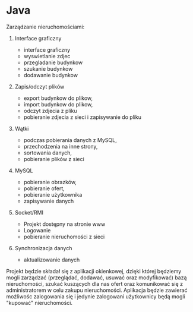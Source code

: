 Java
====
Zarządzanie nieruchomościami:

1.	Interface graficzny
	- interface graficzny
	- wyswietlanie zdjec
	- przegladanie budynkow
	- szukanie budynkow
	- dodawanie budynkow

2.	Zapis/odczyt plików
	- export budynkow do plikow,
	- import budynkow do plikow,
	- odczyt zdjecia z pliku
	- pobieranie zdjecia z sieci i zapisywanie do pliku

3.	Wątki
	- podczas pobierania danych z MySQL,
	- przechodzenia na inne strony,
	- sortowania danych,
	- pobieranie plików z sieci

4.	MySQL
	- pobieranie obrazków,
	- pobieranie ofert,
	- pobieranie użytkownika
	- zapisywanie danych

5. 	Socket/RMI
	- Projekt dostępny na stronie www
	- Logowanie
	- pobieranie nieruchomości z sieci

6.	Synchronizacja danych
	- aktualizowanie danych


Projekt będzie składał się z aplikacji okienkowej, dzięki której będziemy mogli zarządzać (przeglądać, dodawać, usuwać oraz modyfikować) bazą nieruchomości, szukać kuszących dla nas ofert oraz komunikować się z administratorem w celu zakupu nieruchomości. Aplikacja będzie zawierać możliwośc zalogowania się i jedynie zalogowani użytkownicy będą mogli "kupować" nieruchomości. 
